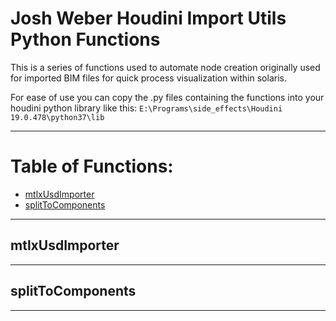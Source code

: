 # Josh Weber Houdini Import Utils Python Functions

This is a series of functions used to automate node creation originally used for imported BIM files for quick process visualization within solaris. 

For ease of use you can copy the .py files containing the functions into your houdini python library like this: `E:\Programs\side_effects\Houdini 19.0.478\python37\lib`

---

# Table of Functions:
- [mtlxUsdImporter](#mtlxUsdImporter)
- [splitToComponents](#splitToComponents)

---

## mtlxUsdImporter


---

## splitToComponents

---
